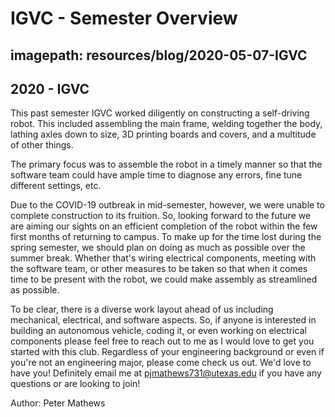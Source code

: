 # IGVC - Semester Overview
## imagepath: resources/blog/2020-05-07-IGVC
## 2020 - IGVC

This past semester IGVC worked diligently on constructing a self-driving robot. This included assembling the main frame, welding together the body, lathing axles down to size, 3D printing boards and covers, and a multitude of other things.

The primary focus was to assemble the robot in a timely manner so that the software team could have ample time to diagnose any errors, fine tune different settings, etc.

Due to the COVID-19 outbreak in mid-semester, however, we were unable to complete construction to its fruition. So, looking forward to the future we are aiming our sights on an efficient completion of the robot within the few first months of returning to campus. To make up for the time lost during the spring semester, we should plan on doing as much as possible over the summer break. Whether that's wiring electrical components, meeting with the software team, or other measures to be taken so that when it comes time to be present with the robot, we could make assembly as streamlined as possible.

To be clear, there is a diverse work layout ahead of us including mechanical, electrical, and software aspects. So, if anyone is interested in building an autonomous vehicle, coding it, or even working on electrical components please feel free to reach out to me as I would love to get you started with this club. Regardless of your engineering background or even if you're not an engineering major, please come check us out. We'd love to have you! Definitely email me at pjmathews731@utexas.edu if you have any questions or are looking to join!

Author: Peter Mathews
